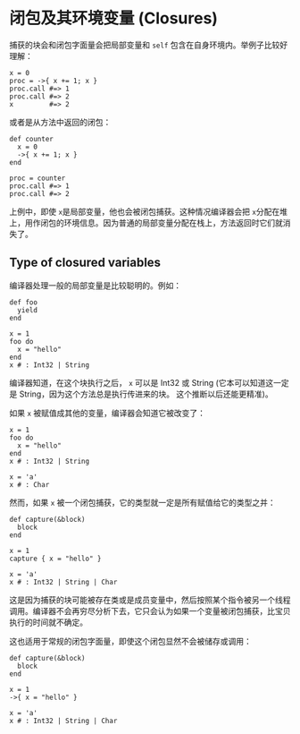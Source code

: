 # 闭包及其环境变量 (Closures)

捕获的块会和闭包字面量会把局部变量和 `self` 包含在自身环境内。举例子比较好理解：

```crystal
x = 0
proc = ->{ x += 1; x }
proc.call #=> 1
proc.call #=> 2
x         #=> 2
```

或者是从方法中返回的闭包：

```crystal
def counter
  x = 0
  ->{ x += 1; x }
end

proc = counter
proc.call #=> 1
proc.call #=> 2
```

上例中，即使 `x`是局部变量，他也会被闭包捕获。这种情况编译器会把 `x`分配在堆上，用作闭包的环境信息。因为普通的局部变量分配在栈上，方法返回时它们就消失了。

## Type of closured variables

编译器处理一般的局部变量是比较聪明的。例如：

```crystal
def foo
  yield
end

x = 1
foo do
  x = "hello"
end
x # : Int32 | String
```

编译器知道，在这个块执行之后， `x` 可以是 Int32 或 String (它本可以知道这一定是 String，因为这个方法总是执行传进来的块。 这个推断以后还能更精准)。

如果 `x` 被赋值成其他的变量，编译器会知道它被改变了：

```crystal
x = 1
foo do
  x = "hello"
end
x # : Int32 | String

x = 'a'
x # : Char
```

然而，如果 `x` 被一个闭包捕获，它的类型就一定是所有赋值给它的类型之并：

```crystal
def capture(&block)
  block
end

x = 1
capture { x = "hello" }

x = 'a'
x # : Int32 | String | Char
```

这是因为捕获的块可能被存在类或是成员变量中，然后按照某个指令被另一个线程调用。编译器不会再穷尽分析下去，它只会认为如果一个变量被闭包捕获，比宝贝执行的时间就不确定。

这也适用于常规的闭包字面量，即使这个闭包显然不会被储存或调用：

```crystal
def capture(&block)
  block
end

x = 1
->{ x = "hello" }

x = 'a'
x # : Int32 | String | Char
```



